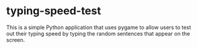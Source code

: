 # typing-speed-test

This is a simple Python application that uses pygame to allow users to test out their typing speed by typing the random sentences that appear on the screen.


